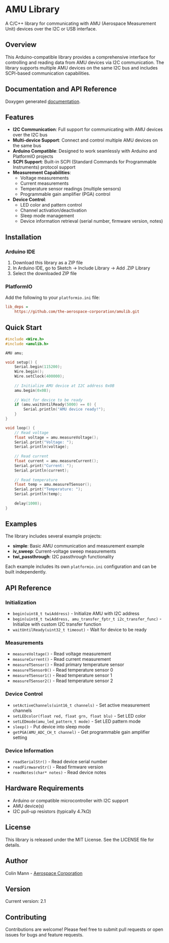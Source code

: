 # AMU Library

A C/C++ library for communicating with AMU (Aerospace Measurement Unit) devices over the I2C or USB interface.

## Overview

This Arduino-compatible library provides a comprehensive interface for controlling and reading data from AMU devices via I2C communication. The library supports multiple AMU devices on the same I2C bus and includes SCPI-based communication capabilities.

## Documentation and API Reference

Doxygen generated [documentation](https://the-aerospace-corporation.github.io/amulib/html/index.html).

## Features

- **I2C Communication**: Full support for communicating with AMU devices over the I2C bus
- **Multi-device Support**: Connect and control multiple AMU devices on the same bus
- **Arduino Compatible**: Designed to work seamlessly with Arduino and PlatformIO projects
- **SCPI Support**: Built-in SCPI (Standard Commands for Programmable Instruments) protocol support
- **Measurement Capabilities**:
  - Voltage measurements
  - Current measurements
  - Temperature sensor readings (multiple sensors)
  - Programmable gain amplifier (PGA) control
- **Device Control**:
  - LED color and pattern control
  - Channel activation/deactivation
  - Sleep mode management
  - Device information retrieval (serial number, firmware version, notes)

## Installation

### Arduino IDE
1. Download this library as a ZIP file
2. In Arduino IDE, go to Sketch → Include Library → Add .ZIP Library
3. Select the downloaded ZIP file

### PlatformIO
Add the following to your `platformio.ini` file:
```ini
lib_deps = 
    https://github.com/the-aerospace-corporation/amulib.git
```

## Quick Start

```cpp
#include <Wire.h>
#include <amulib.h>

AMU amu;

void setup() {
    Serial.begin(115200);
    Wire.begin();
    Wire.setClock(400000);
    
    // Initialize AMU device at I2C address 0x0B
    amu.begin(0x0B);
    
    // Wait for device to be ready
    if (amu.waitUntilReady(5000) == 0) {
        Serial.println("AMU device ready!");
    }
}

void loop() {
    // Read voltage
    float voltage = amu.measureVoltage();
    Serial.print("Voltage: ");
    Serial.println(voltage);
    
    // Read current
    float current = amu.measureCurrent();
    Serial.print("Current: ");
    Serial.println(current);
    
    // Read temperature
    float temp = amu.measureTSensor();
    Serial.print("Temperature: ");
    Serial.println(temp);
    
    delay(1000);
}
```

## Examples

The library includes several example projects:

- **simple**: Basic AMU communication and measurement example
- **iv_sweep**: Current-voltage sweep measurements
- **twi_passthrough**: I2C passthrough functionality

Each example includes its own `platformio.ini` configuration and can be built independently.

## API Reference

### Initialization
- `begin(uint8_t twiAddress)` - Initialize AMU with I2C address
- `begin(uint8_t twiAddress, amu_transfer_fptr_t i2c_transfer_func)` - Initialize with custom I2C transfer function
- `waitUntilReady(uint32_t timeout)` - Wait for device to be ready

### Measurements
- `measureVoltage()` - Read voltage measurement
- `measureCurrent()` - Read current measurement
- `measureTSensor()` - Read primary temperature sensor
- `measureTSensor0()` - Read temperature sensor 0
- `measureTSensor1()` - Read temperature sensor 1
- `measureTSensor2()` - Read temperature sensor 2

### Device Control
- `setActiveChannels(uint16_t channels)` - Set active measurement channels
- `setLEDcolor(float red, float grn, float blu)` - Set LED color
- `setLEDmode(amu_led_pattern_t mode)` - Set LED pattern mode
- `sleep()` - Put device into sleep mode
- `getPGA(AMU_ADC_CH_t channel)` - Get programmable gain amplifier setting

### Device Information
- `readSerialStr()` - Read device serial number
- `readFirmwareStr()` - Read firmware version
- `readNotes(char* notes)` - Read device notes

## Hardware Requirements

- Arduino or compatible microcontroller with I2C support
- AMU device(s)
- I2C pull-up resistors (typically 4.7kΩ)

## License

This library is released under the MIT License. See the LICENSE file for details.

## Author

Colin Mann - [Aerospace Corporation](https://aero.org)

## Version

Current version: 2.1

## Contributing

Contributions are welcome! Please feel free to submit pull requests or open issues for bugs and feature requests.
